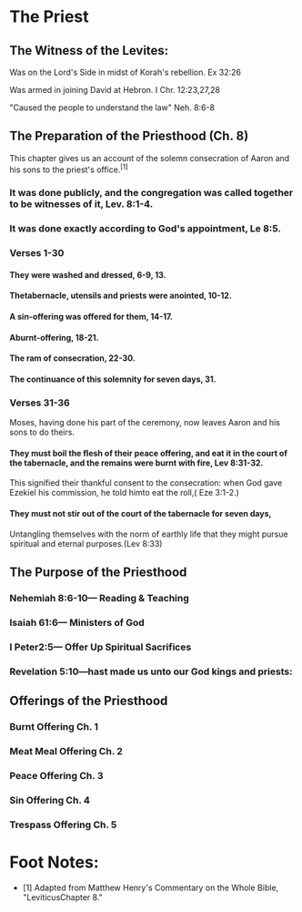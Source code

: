 # The Priest

## The Witness of the Levites:

Was on the Lord's Side in midst of Korah's rebellion. Ex 32:26

Was armed in joining David at Hebron. I Chr. 12:23,27,28

"Caused the people to understand the law" Neh. 8:6-8

## The Preparation of the Priesthood (Ch. 8)

This chapter gives us an account of the solemn consecration of Aaron and his sons to the priest's office.<sup>[1]</sup>

### It was done publicly, and the congregation was called together to be witnesses of it, Lev. 8:1-4.

### It was done exactly according to God's appointment, Le 8:5.

### Verses 1-30

#### They were washed and dressed, 6-9, 13.

#### Thetabernacle, utensils and priests were anointed, 10-12.

#### A sin-offering was offered for them, 14-17.

#### Aburnt-offering, 18-21.

#### The ram of consecration, 22-30.

#### The continuance of this solemnity for seven days, 31.

### Verses 31-36

Moses, having done his part of the ceremony, now leaves Aaron and his sons to do theirs.

#### They must boil the flesh of their peace offering, and eat it in the court of the tabernacle, and the remains were burnt with fire, Lev 8:31-32.

This signified their thankful consent to the consecration: when God gave Ezekiel his commission, he told himto eat the roll,( Eze 3:1-2.)

#### They must not stir out of the court of the tabernacle for seven days,

Untangling themselves with the norm of earthly life that they might pursue spiritual and eternal purposes.(Lev 8:33)

## The Purpose of the Priesthood

### Nehemiah 8:6-10— Reading & Teaching

### Isaiah 61:6— Ministers of God

### I Peter2:5— Offer Up Spiritual Sacrifices

### Revelation 5:10—hast made us unto our God kings and priests:

## Offerings of the Priesthood

### Burnt Offering Ch. 1

### Meat Meal Offering Ch. 2

### Peace Offering Ch. 3

### Sin Offering Ch. 4

### Trespass Offering Ch. 5

# Foot Notes:

- [1] Adapted from Matthew Henry's Commentary on the Whole Bible, "LeviticusChapter 8."
